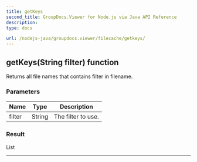 ```yaml
---
title: getKeys
second_title: GroupDocs.Viewer for Node.js via Java API Reference
description: 
type: docs

url: /nodejs-java/groupdocs.viewer/filecache/getkeys/
---
```


## getKeys(String filter)  function

 Returns all file names that contains filter in filename.
 

### Parameters

| Name | Type | Description |
| --- | --- | --- |
| filter | String | The filter to use. |

### Result
List


---


